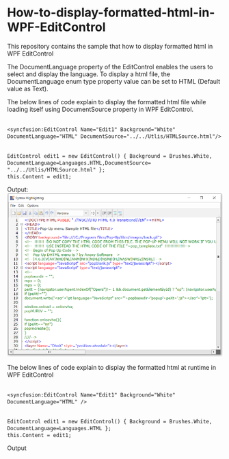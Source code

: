 # How-to-display-formatted-html-in-WPF-EditControl
This repository contains the sample that how to display formatted html in WPF EditControl

The DocumentLanguage property of the EditControl enables the users to select and display the language. To display a html file, the  DocumentLanguage enum type property value can be set to HTML (Default value as Text). 

The below lines of code explain to display the formatted html file while loading itself using DocumentSource   property in WPF EditControl.

```XAML:

<syncfusion:EditControl Name="Edit1" Background="White" DocumentLanguage="HTML" DocumentSource="../../Utlis/HTMLSource.html"/>
```

```C#:

EditControl edit1 = new EditControl() { Background = Brushes.White, DocumentLanguage=Languages.HTML,DocumentSource= "../../Utlis/HTMLSource.html" };
this.Content = edit1;
```
Output:
 ![WPF_EditControl_Display_FormattedHtm](Output_Edit_Display_FormattedHtml.png)


The below lines of code explain to display the formatted html at runtime in WPF EditControl
```XAML:

<syncfusion:EditControl Name="Edit1" Background="White" DocumentLanguage="HTML" />
```

```C#:

EditControl edit1 = new EditControl() { Background = Brushes.White, DocumentLanguage=Languages.HTML };
this.Content = edit1;
```

Output
